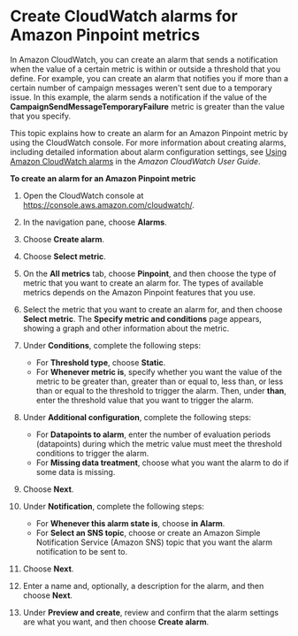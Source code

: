 # Create CloudWatch alarms for Amazon Pinpoint metrics<a name="monitoring-create-alarms"></a>

In Amazon CloudWatch, you can create an alarm that sends a notification when the value of a certain metric is within or outside a threshold that you define\. For example, you can create an alarm that notifies you if more than a certain number of campaign messages weren't sent due to a temporary issue\. In this example, the alarm sends a notification if the value of the **CampaignSendMessageTemporaryFailure** metric is greater than the value that you specify\. 

This topic explains how to create an alarm for an Amazon Pinpoint metric by using the CloudWatch console\. For more information about creating alarms, including detailed information about alarm configuration settings, see [Using Amazon CloudWatch alarms](https://docs.aws.amazon.com/AmazonCloudWatch/latest/monitoring/AlarmThatSendsEmail.html) in the *Amazon CloudWatch User Guide*\.

**To create an alarm for an Amazon Pinpoint metric**

1. Open the CloudWatch console at [https://console\.aws\.amazon\.com/cloudwatch/](https://console.aws.amazon.com/cloudwatch/)\.

1. In the navigation pane, choose **Alarms**\.

1. Choose **Create alarm**\.

1. Choose **Select metric**\.

1. On the **All metrics** tab, choose **Pinpoint**, and then choose the type of metric that you want to create an alarm for\. The types of available metrics depends on the Amazon Pinpoint features that you use\.

1. Select the metric that you want to create an alarm for, and then choose **Select metric**\. The **Specify metric and conditions** page appears, showing a graph and other information about the metric\.

1. Under **Conditions**, complete the following steps:
   + For **Threshold type**, choose **Static**\.
   + For **Whenever **metric** is**, specify whether you want the value of the metric to be greater than, greater than or equal to, less than, or less than or equal to the threshold to trigger the alarm\. Then, under **than**, enter the threshold value that you want to trigger the alarm\.

1. Under **Additional configuration**, complete the following steps:
   + For **Datapoints to alarm**, enter the number of evaluation periods \(datapoints\) during which the metric value must meet the threshold conditions to trigger the alarm\.
   + For **Missing data treatment**, choose what you want the alarm to do if some data is missing\.

1. Choose **Next**\.

1. Under **Notification**, complete the following steps:
   + For **Whenever this alarm state is**, choose **in Alarm**\.
   + For **Select an SNS topic**, choose or create an Amazon Simple Notification Service \(Amazon SNS\) topic that you want the alarm notification to be sent to\.

1. Choose **Next**\.

1. Enter a name and, optionally, a description for the alarm, and then choose **Next**\.

1. Under **Preview and create**, review and confirm that the alarm settings are what you want, and then choose **Create alarm**\.